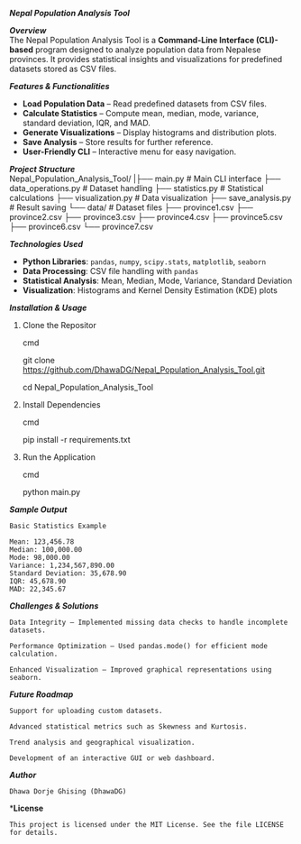 
***Nepal Population Analysis Tool***

***Overview***  
The Nepal Population Analysis Tool is a **Command-Line Interface (CLI)-based** program designed to analyze population data from Nepalese provinces. It provides statistical insights and visualizations for predefined datasets stored as CSV files.

***Features & Functionalities***  
- **Load Population Data** – Read predefined datasets from CSV files.  
- **Calculate Statistics** – Compute mean, median, mode, variance, standard deviation, IQR, and MAD.  
- **Generate Visualizations** – Display histograms and distribution plots.  
- **Save Analysis** – Store results for further reference.  
- **User-Friendly CLI** – Interactive menu for easy navigation.  

***Project Structure***  
Nepal_Population_Analysis_Tool/ 
    |├── main.py # Main CLI interface 
     ├── data_operations.py # Dataset handling 
     ├── statistics.py # Statistical calculations 
     ├── visualization.py # Data visualization 
     ├── save_analysis.py # Result saving 
     └── data/ # Dataset files 
        ├── province1.csv 
        ├── province2.csv 
        ├── province3.csv 
        ├── province4.csv 
        ├── province5.csv 
        ├── province6.csv 
        └── province7.csv


***Technologies Used***  
- **Python Libraries**: `pandas`, `numpy`, `scipy.stats`, `matplotlib`, `seaborn`  
- **Data Processing**: CSV file handling with `pandas`  
- **Statistical Analysis**: Mean, Median, Mode, Variance, Standard Deviation  
- **Visualization**: Histograms and Kernel Density Estimation (KDE) plots  

***Installation & Usage***  

1. Clone the Repositor

    cmd 

    git clone https://github.com/DhawaDG/Nepal_Population_Analysis_Tool.git

    cd Nepal_Population_Analysis_Tool

3. Install Dependencies

    cmd

    pip install -r requirements.txt

3. Run the Application

    cmd

    python main.py

***Sample Output***

    Basic Statistics Example

    Mean: 123,456.78
    Median: 100,000.00
    Mode: 98,000.00
    Variance: 1,234,567,890.00
    Standard Deviation: 35,678.90
    IQR: 45,678.90
    MAD: 22,345.67

***Challenges & Solutions***

    Data Integrity – Implemented missing data checks to handle incomplete datasets.

    Performance Optimization – Used pandas.mode() for efficient mode calculation.

    Enhanced Visualization – Improved graphical representations using seaborn.

***Future Roadmap***

    Support for uploading custom datasets.

    Advanced statistical metrics such as Skewness and Kurtosis.

    Trend analysis and geographical visualization.

    Development of an interactive GUI or web dashboard.

***Author***

    Dhawa Dorje Ghising (DhawaDG)

***License**

    This project is licensed under the MIT License. See the file LICENSE for details.








